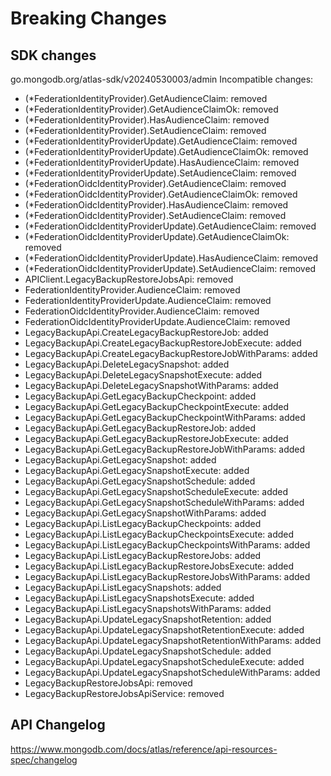 # Breaking Changes

## SDK changes

go.mongodb.org/atlas-sdk/v20240530003/admin
Incompatible changes:

- (\*FederationIdentityProvider).GetAudienceClaim: removed
- (\*FederationIdentityProvider).GetAudienceClaimOk: removed
- (\*FederationIdentityProvider).HasAudienceClaim: removed
- (\*FederationIdentityProvider).SetAudienceClaim: removed
- (\*FederationIdentityProviderUpdate).GetAudienceClaim: removed
- (\*FederationIdentityProviderUpdate).GetAudienceClaimOk: removed
- (\*FederationIdentityProviderUpdate).HasAudienceClaim: removed
- (\*FederationIdentityProviderUpdate).SetAudienceClaim: removed
- (\*FederationOidcIdentityProvider).GetAudienceClaim: removed
- (\*FederationOidcIdentityProvider).GetAudienceClaimOk: removed
- (\*FederationOidcIdentityProvider).HasAudienceClaim: removed
- (\*FederationOidcIdentityProvider).SetAudienceClaim: removed
- (\*FederationOidcIdentityProviderUpdate).GetAudienceClaim: removed
- (\*FederationOidcIdentityProviderUpdate).GetAudienceClaimOk: removed
- (\*FederationOidcIdentityProviderUpdate).HasAudienceClaim: removed
- (\*FederationOidcIdentityProviderUpdate).SetAudienceClaim: removed
- APIClient.LegacyBackupRestoreJobsApi: removed
- FederationIdentityProvider.AudienceClaim: removed
- FederationIdentityProviderUpdate.AudienceClaim: removed
- FederationOidcIdentityProvider.AudienceClaim: removed
- FederationOidcIdentityProviderUpdate.AudienceClaim: removed
- LegacyBackupApi.CreateLegacyBackupRestoreJob: added
- LegacyBackupApi.CreateLegacyBackupRestoreJobExecute: added
- LegacyBackupApi.CreateLegacyBackupRestoreJobWithParams: added
- LegacyBackupApi.DeleteLegacySnapshot: added
- LegacyBackupApi.DeleteLegacySnapshotExecute: added
- LegacyBackupApi.DeleteLegacySnapshotWithParams: added
- LegacyBackupApi.GetLegacyBackupCheckpoint: added
- LegacyBackupApi.GetLegacyBackupCheckpointExecute: added
- LegacyBackupApi.GetLegacyBackupCheckpointWithParams: added
- LegacyBackupApi.GetLegacyBackupRestoreJob: added
- LegacyBackupApi.GetLegacyBackupRestoreJobExecute: added
- LegacyBackupApi.GetLegacyBackupRestoreJobWithParams: added
- LegacyBackupApi.GetLegacySnapshot: added
- LegacyBackupApi.GetLegacySnapshotExecute: added
- LegacyBackupApi.GetLegacySnapshotSchedule: added
- LegacyBackupApi.GetLegacySnapshotScheduleExecute: added
- LegacyBackupApi.GetLegacySnapshotScheduleWithParams: added
- LegacyBackupApi.GetLegacySnapshotWithParams: added
- LegacyBackupApi.ListLegacyBackupCheckpoints: added
- LegacyBackupApi.ListLegacyBackupCheckpointsExecute: added
- LegacyBackupApi.ListLegacyBackupCheckpointsWithParams: added
- LegacyBackupApi.ListLegacyBackupRestoreJobs: added
- LegacyBackupApi.ListLegacyBackupRestoreJobsExecute: added
- LegacyBackupApi.ListLegacyBackupRestoreJobsWithParams: added
- LegacyBackupApi.ListLegacySnapshots: added
- LegacyBackupApi.ListLegacySnapshotsExecute: added
- LegacyBackupApi.ListLegacySnapshotsWithParams: added
- LegacyBackupApi.UpdateLegacySnapshotRetention: added
- LegacyBackupApi.UpdateLegacySnapshotRetentionExecute: added
- LegacyBackupApi.UpdateLegacySnapshotRetentionWithParams: added
- LegacyBackupApi.UpdateLegacySnapshotSchedule: added
- LegacyBackupApi.UpdateLegacySnapshotScheduleExecute: added
- LegacyBackupApi.UpdateLegacySnapshotScheduleWithParams: added
- LegacyBackupRestoreJobsApi: removed
- LegacyBackupRestoreJobsApiService: removed

## API Changelog

https://www.mongodb.com/docs/atlas/reference/api-resources-spec/changelog
